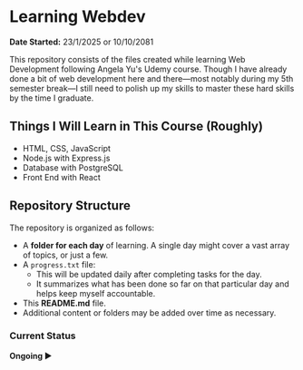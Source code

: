 # Learning Webdev

**Date Started:** 23/1/2025 or 10/10/2081

This repository consists of the files created while learning Web Development following Angela Yu's Udemy course. Though I have already done a bit of web development here and there—most notably during my 5th semester break—I still need to polish up my skills to master these hard skills by the time I graduate.

## Things I Will Learn in This Course (Roughly)

-   HTML, CSS, JavaScript
-   Node.js with Express.js
-   Database with PostgreSQL
-   Front End with React

## Repository Structure

The repository is organized as follows:

-   A **folder for each day** of learning. A single day might cover a vast array of topics, or just a few.
-   A `progress.txt` file:
    -   This will be updated daily after completing tasks for the day.
    -   It summarizes what has been done so far on that particular day and helps keep myself accountable.
-   This **README.md** file.
-   Additional content or folders may be added over time as necessary.

### Current Status

**Ongoing ▶️**
